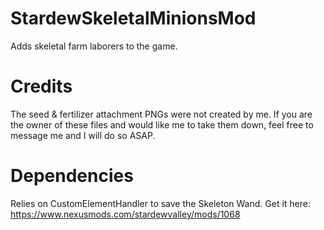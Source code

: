 # StardewSkeletalMinionsMod
Adds skeletal farm laborers to the game.

# Credits
The seed & fertilizer attachment PNGs were not created by me.
If you are the owner of these files and would like me to take them
down, feel free to message me and I will do so ASAP.

# Dependencies
Relies on CustomElementHandler to save the Skeleton Wand.
Get it here:
https://www.nexusmods.com/stardewvalley/mods/1068
